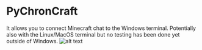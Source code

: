 # PyChronCraft
It allows you to connect Minecraft chat to the Windows terminal.
Potentially also with the Linux/MacOS terminal but no testing has been done yet outside of Windows.
![alt text]([http://url/to/img.png](https://github.com/ChronEngi/PyTerminalCraft/blob/main/Preview.png)https://github.com/ChronEngi/PyTerminalCraft/blob/main/Preview.png)

